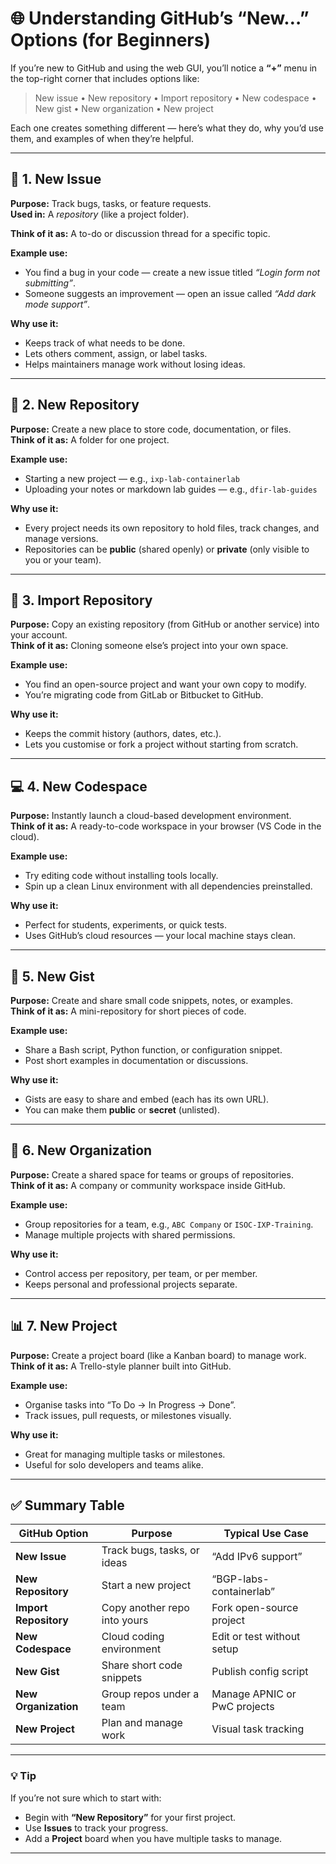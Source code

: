 # 🌐 Understanding GitHub’s “New…” Options (for Beginners)

If you’re new to GitHub and using the web GUI, you’ll notice a **“+”** menu in the top-right corner that includes options like:

> New issue • New repository • Import repository • New codespace • New gist • New organization • New project  

Each one creates something different — here’s what they do, why you’d use them, and examples of when they’re helpful.

---

## 🧩 1. New Issue
**Purpose:** Track bugs, tasks, or feature requests.  
**Used in:** A *repository* (like a project folder).

**Think of it as:** A to-do or discussion thread for a specific topic.

**Example use:**
- You find a bug in your code — create a new issue titled *“Login form not submitting”*.
- Someone suggests an improvement — open an issue called *“Add dark mode support”*.

**Why use it:**
- Keeps track of what needs to be done.
- Lets others comment, assign, or label tasks.
- Helps maintainers manage work without losing ideas.

---

## 📁 2. New Repository
**Purpose:** Create a new place to store code, documentation, or files.  
**Think of it as:** A folder for one project.

**Example use:**
- Starting a new project — e.g., `ixp-lab-containerlab`
- Uploading your notes or markdown lab guides — e.g., `dfir-lab-guides`

**Why use it:**
- Every project needs its own repository to hold files, track changes, and manage versions.
- Repositories can be **public** (shared openly) or **private** (only visible to you or your team).

---

## 🔄 3. Import Repository
**Purpose:** Copy an existing repository (from GitHub or another service) into your account.  
**Think of it as:** Cloning someone else’s project into your own space.

**Example use:**
- You find an open-source project and want your own copy to modify.
- You’re migrating code from GitLab or Bitbucket to GitHub.

**Why use it:**
- Keeps the commit history (authors, dates, etc.).
- Lets you customise or fork a project without starting from scratch.

---

## 💻 4. New Codespace
**Purpose:** Instantly launch a cloud-based development environment.  
**Think of it as:** A ready-to-code workspace in your browser (VS Code in the cloud).

**Example use:**
- Try editing code without installing tools locally.
- Spin up a clean Linux environment with all dependencies preinstalled.

**Why use it:**
- Perfect for students, experiments, or quick tests.
- Uses GitHub’s cloud resources — your local machine stays clean.

---

## 📝 5. New Gist
**Purpose:** Create and share small code snippets, notes, or examples.  
**Think of it as:** A mini-repository for short pieces of code.

**Example use:**
- Share a Bash script, Python function, or configuration snippet.
- Post short examples in documentation or discussions.

**Why use it:**
- Gists are easy to share and embed (each has its own URL).
- You can make them **public** or **secret** (unlisted).

---

## 🏢 6. New Organization
**Purpose:** Create a shared space for teams or groups of repositories.  
**Think of it as:** A company or community workspace inside GitHub.

**Example use:**
- Group repositories for a team, e.g., `ABC Company` or `ISOC-IXP-Training`.
- Manage multiple projects with shared permissions.

**Why use it:**
- Control access per repository, per team, or per member.
- Keeps personal and professional projects separate.

---

## 📊 7. New Project
**Purpose:** Create a project board (like a Kanban board) to manage work.  
**Think of it as:** A Trello-style planner built into GitHub.

**Example use:**
- Organise tasks into “To Do → In Progress → Done”.
- Track issues, pull requests, or milestones visually.

**Why use it:**
- Great for managing multiple tasks or milestones.
- Useful for solo developers and teams alike.

---

## ✅ Summary Table

| GitHub Option | Purpose | Typical Use Case |
|----------------|----------|------------------|
| **New Issue** | Track bugs, tasks, or ideas | “Add IPv6 support” |
| **New Repository** | Start a new project | “BGP-labs-containerlab” |
| **Import Repository** | Copy another repo into yours | Fork open-source project |
| **New Codespace** | Cloud coding environment | Edit or test without setup |
| **New Gist** | Share short code snippets | Publish config script |
| **New Organization** | Group repos under a team | Manage APNIC or PwC projects |
| **New Project** | Plan and manage work | Visual task tracking |

---

### 💡 Tip
If you’re not sure which to start with:
- Begin with **“New Repository”** for your first project.  
- Use **Issues** to track your progress.  
- Add a **Project** board when you have multiple tasks to manage.

---
